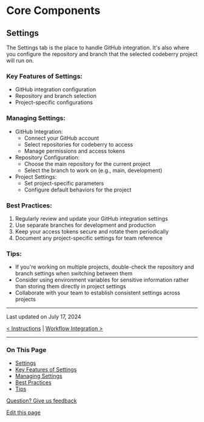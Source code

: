 # Core Components

## Settings

The Settings tab is the place to handle GitHub integration. It's also where you configure the repository and branch that the selected codeberry project will run on.

### Key Features of Settings:
- GitHub integration configuration
- Repository and branch selection
- Project-specific configurations

### Managing Settings:
- GitHub Integration:
  - Connect your GitHub account
  - Select repositories for codeberry to access
  - Manage permissions and access tokens
- Repository Configuration:
  - Choose the main repository for the current project
  - Select the branch to work on (e.g., main, development)
- Project Settings:
  - Set project-specific parameters
  - Configure default behaviors for the project

### Best Practices:
1. Regularly review and update your GitHub integration settings
2. Use separate branches for development and production
3. Keep your access tokens secure and rotate them periodically
4. Document any project-specific settings for team reference

### Tips:
- If you're working on multiple projects, double-check the repository and branch settings when switching between them
- Consider using environment variables for sensitive information rather than storing them directly in project settings
- Collaborate with your team to establish consistent settings across projects

---

Last updated on July 17, 2024

[< Instructions](#) | [Workflow Integration >](#)

---

### On This Page
- [Settings](#settings)
- [Key Features of Settings](#key-features-of-settings)
- [Managing Settings](#managing-settings)
- [Best Practices](#best-practices)
- [Tips](#tips)

[Question? Give us feedback](#)

[Edit this page](#)